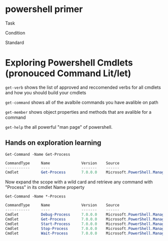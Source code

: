 # powershell primer

Task

Condition

Standard


# Exploring Powershell Cmdlets (pronouced Command Lit/let)

`get-verb` shows the list of approved and reccomended verbs for all cmdlets and how you should build your cmdlets

`get-command` shows all of the avalbile commands you have avalible on path

`get-member` shows object properties and methods that are avalible for a command

`get-help` the all powerful "man page" of powershell. 

## Hands on exploration learning
``Get-Command -Name Get-Process``
```powershell
CommandType     Name              Version    Source
-----------     ----              -------    ------
Cmdlet          Get-Process       7.0.0.0    Microsoft.PowerShell.Management
```

Now expand the scope with a wild card and retrieve any command with "Process" in its cmdlet Name property

`Get-Command -Name *-Process`
```powershell
CommandType     Name              Version    Source
-----------     ----              -------    ------
Cmdlet          Debug-Process     7.0.0.0    Microsoft.PowerShell.Management
Cmdlet          Get-Process       7.0.0.0    Microsoft.PowerShell.Management
Cmdlet          Start-Process     7.0.0.0    Microsoft.PowerShell.Management
Cmdlet          Stop-Process      7.0.0.0    Microsoft.PowerShell.Management
Cmdlet          Wait-Process      7.0.0.0    Microsoft.PowerShell.Management
```
